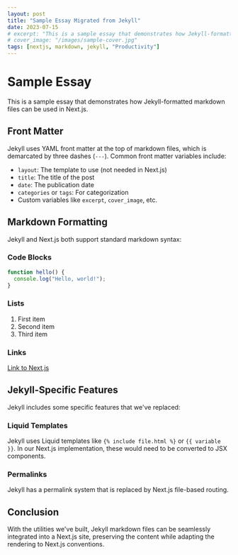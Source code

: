 ```yaml
---
layout: post
title: "Sample Essay Migrated from Jekyll"
date: 2023-07-15
# excerpt: "This is a sample essay that demonstrates how Jekyll-formatted markdown files can be used in Next.js."
# cover_image: "/images/sample-cover.jpg"
tags: [nextjs, markdown, jekyll, "Productivity"]
---
```


# Sample Essay

This is a sample essay that demonstrates how Jekyll-formatted markdown files can be used in Next.js.

## Front Matter

Jekyll uses YAML front matter at the top of markdown files, which is demarcated by three dashes (`---`). Common front matter variables include:

- `layout`: The template to use (not needed in Next.js)
- `title`: The title of the post
- `date`: The publication date
- `categories` or `tags`: For categorization
- Custom variables like `excerpt`, `cover_image`, etc.

## Markdown Formatting

Jekyll and Next.js both support standard markdown syntax:

### Code Blocks

```javascript
function hello() {
  console.log("Hello, world!");
}
```

### Lists

1. First item
2. Second item
3. Third item

### Links

[Link to Next.js](https://nextjs.org)

## Jekyll-Specific Features

Jekyll includes some specific features that we've replaced:

### Liquid Templates

Jekyll uses Liquid templates like `{% include file.html %}` or `{{ variable }}`. In our Next.js implementation, these would need to be converted to JSX components.

### Permalinks

Jekyll has a permalink system that is replaced by Next.js file-based routing.

## Conclusion

With the utilities we've built, Jekyll markdown files can be seamlessly integrated into a Next.js site, preserving the content while adapting the rendering to Next.js conventions. 
